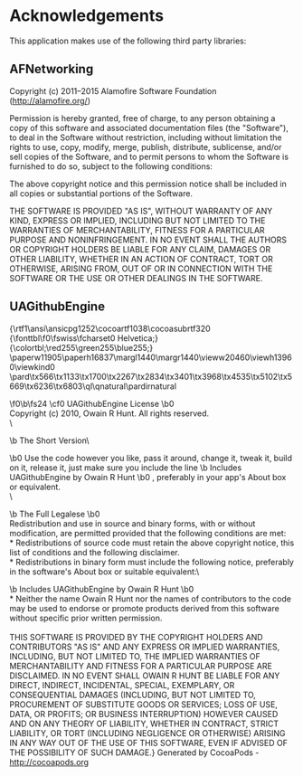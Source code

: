 # Acknowledgements
This application makes use of the following third party libraries:

## AFNetworking

Copyright (c) 2011–2015 Alamofire Software Foundation (http://alamofire.org/)

Permission is hereby granted, free of charge, to any person obtaining a copy
of this software and associated documentation files (the "Software"), to deal
in the Software without restriction, including without limitation the rights
to use, copy, modify, merge, publish, distribute, sublicense, and/or sell
copies of the Software, and to permit persons to whom the Software is
furnished to do so, subject to the following conditions:

The above copyright notice and this permission notice shall be included in
all copies or substantial portions of the Software.

THE SOFTWARE IS PROVIDED "AS IS", WITHOUT WARRANTY OF ANY KIND, EXPRESS OR
IMPLIED, INCLUDING BUT NOT LIMITED TO THE WARRANTIES OF MERCHANTABILITY,
FITNESS FOR A PARTICULAR PURPOSE AND NONINFRINGEMENT. IN NO EVENT SHALL THE
AUTHORS OR COPYRIGHT HOLDERS BE LIABLE FOR ANY CLAIM, DAMAGES OR OTHER
LIABILITY, WHETHER IN AN ACTION OF CONTRACT, TORT OR OTHERWISE, ARISING FROM,
OUT OF OR IN CONNECTION WITH THE SOFTWARE OR THE USE OR OTHER DEALINGS IN
THE SOFTWARE.


## UAGithubEngine

{\rtf1\ansi\ansicpg1252\cocoartf1038\cocoasubrtf320
{\fonttbl\f0\fswiss\fcharset0 Helvetica;}
{\colortbl;\red255\green255\blue255;}
\paperw11905\paperh16837\margl1440\margr1440\vieww20460\viewh13960\viewkind0
\pard\tx566\tx1133\tx1700\tx2267\tx2834\tx3401\tx3968\tx4535\tx5102\tx5669\tx6236\tx6803\ql\qnatural\pardirnatural

\f0\b\fs24 \cf0 UAGithubEngine License
\b0 \
Copyright (c) 2010, Owain R Hunt. All rights reserved.\
\

\b The Short Version\

\b0 Use the code however you like, pass it around, change it, tweak it, build on it, release it, just make sure you include the line 
\b Includes UAGithubEngine by Owain R Hunt
\b0 , preferably in your app's About box or equivalent.\
\

\b The Full Legalese
\b0 \
Redistribution and use in source and binary forms, with or without modification, are permitted provided that the following conditions are met:\
    * Redistributions of source code must retain the above copyright notice, this list of conditions and the following disclaimer.\
    * Redistributions in binary form must include the following notice, preferably in the software's About box or suitable equivalent:\
	
\b Includes UAGithubEngine by Owain R Hunt
\b0 \
    * Neither the name Owain R Hunt nor the names of contributors to the code may be used to endorse or promote products derived from this software without specific prior written permission.\
\
THIS SOFTWARE IS PROVIDED BY THE COPYRIGHT HOLDERS AND CONTRIBUTORS "AS IS" AND ANY EXPRESS OR IMPLIED WARRANTIES, INCLUDING, BUT NOT LIMITED TO, THE IMPLIED WARRANTIES OF MERCHANTABILITY AND FITNESS FOR A PARTICULAR PURPOSE ARE DISCLAIMED. IN NO EVENT SHALL OWAIN R HUNT BE LIABLE FOR ANY DIRECT, INDIRECT, INCIDENTAL, SPECIAL, EXEMPLARY, OR CONSEQUENTIAL DAMAGES (INCLUDING, BUT NOT LIMITED TO, PROCUREMENT OF SUBSTITUTE GOODS OR SERVICES; LOSS OF USE, DATA, OR PROFITS; OR BUSINESS INTERRUPTION) HOWEVER CAUSED AND ON ANY THEORY OF LIABILITY, WHETHER IN CONTRACT, STRICT LIABILITY, OR TORT (INCLUDING NEGLIGENCE OR OTHERWISE) ARISING IN ANY WAY OUT OF THE USE OF THIS SOFTWARE, EVEN IF ADVISED OF THE POSSIBILITY OF SUCH DAMAGE.}
Generated by CocoaPods - http://cocoapods.org
